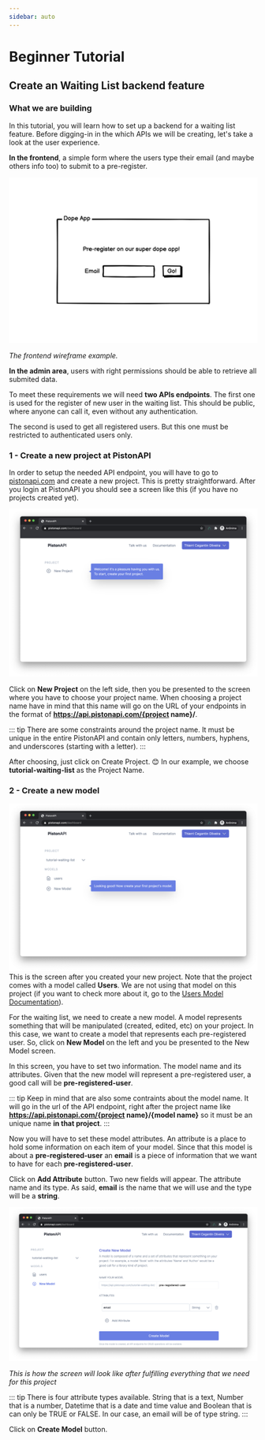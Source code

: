 ```yaml
---
sidebar: auto
---
```

# Beginner Tutorial

## Create an Waiting List backend feature

### What we are building

In this tutorial, you will learn how to set up a backend for a waiting list feature. Before digging-in in the which APIs we will be creating, let's take a look at the user experience.

**In the frontend**,  a simple form where the users type their email (and maybe others info too) to submit to a pre-register.

![A wireframe with a example of form to pre-register](./waiting-list-images/wireframe.png)

_The frontend wireframe example._

**In the admin area**, users with right permissions should be able to retrieve all submited data.

To meet these requirements we will need **two APIs endpoints**. The first one is used for the register of new user in the waiting list. This should be public, where anyone can call it, even without any authentication.

The second is used to get all registered users. But this one must be restricted to authenticated users only.

### 1 - Create a new project at PistonAPI

In order to setup the needed API endpoint, you will have to go to [pistonapi.com](https://pistonapi.com) and create a new project. This is pretty straightforward. After you login at PistonAPI you should see a screen like this (if you have no projects created yet).

![A screenshot of the PistonAPI dashboard](./waiting-list-images/dashboard.png)

Click on **New Project** on the left side, then you be presented to the screen where you have to choose your project name. When choosing a project name have in mind that this name will go on the URL of your endpoints in the format of **https://api.pistonapi.com/{project name}/**.

::: tip
There are some constraints around the project name. It must be unique in the entire PistonAPI and contain only letters, numbers, hyphens, and underscores (starting with a letter).
:::

After choosing, just click on Create Project. 😊 In our example, we choose **tutorial-waiting-list** as the Project Name. 

### 2 - Create a new model

![A screenshot of the PistonAPI dashboard with a new model](./waiting-list-images/dashboard-w-model.png) This is the screen after you created your new project. Note that the project comes with a model called **Users**. We are not using that model on this project (if you want to check more about it, go to the [Users Model Documentation](/documentation)).

For the waiting list, we need to create a new model. A model represents something that will be manipulated (created, edited, etc) on your project. In this case, we want to create a model that represents each pre-registered user. So, click on **New Model** on the left and you be presented to the New Model screen.

In this screen, you have to set two information. The model name and its attributes. Given that the new model will represent a pre-registered user, a good call will be **pre-registered-user**.

::: tip
Keep in mind that are also some contraints about the model name. It will go in the url of the API endpoint, right after the project name like **https://api.pistonapi.com/{project name}/{model name}** so it must be an unique name **in that project**.
:::

Now you will have to set these model attributes. An attribute is a place to hold some information on each item of your model. Since that this model is about a **pre-registered-user** an **email** is a piece of information that we want to have for each **pre-registered-user**.

Click on **Add Attribute** button. Two new fields will appear. The attribute name and its type. As said, **email** is the name that we will use and the type will be a **string**.

![A screenshot of the PistonAPI new model screen](./waiting-list-images/new-model.png)

_This is how the screen will look like after fulfilling everything that we need for this project_

::: tip
There is four attribute types available. String that is a text, Number that is a number, Datetime that is a date and time value and Boolean that is can only be TRUE or FALSE. In our case, an email will be of type string.
:::

Click on **Create Model** button. 
